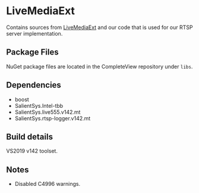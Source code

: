 # LiveMediaExt
Contains sources from [LiveMediaExt](https://github.com/miseri/LiveMediaExt) and our code that is used for our RTSP server implementation.

## Package Files
NuGet package files are located in the CompleteView repository under `libs`.

## Dependencies
- boost
- SalientSys.Intel-tbb
- SalientSys.live555.v142.mt
- SalientSys.rtsp-logger.v142.mt

## Build details
VS2019 v142 toolset.

## Notes
- Disabled C4996 warnings.
